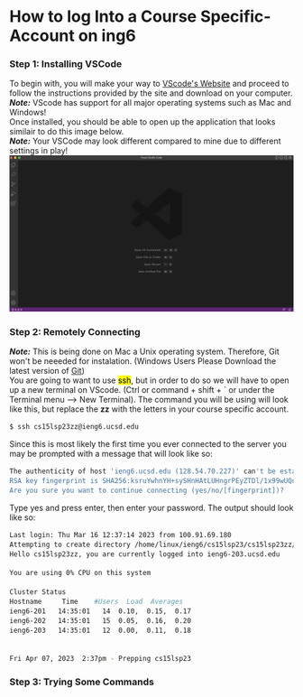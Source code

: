 # How to log Into a Course Specific-Account on ing6
### Step 1: Installing VSCode
To begin with, you will make your way to [VScode's Website](https://code.visualstudio.com/) and proceed to follow the instructions provided by the site and download on your computer.\
***Note:*** VScode has support for all major operating systems such as Mac and Windows!\
Once installed, you should be able to open up the application that looks similair to do this image below.\
***Note:*** Your VSCode may look different compared to mine due to different settings in play!
![VSCode Opened](images/VScode_Launched.png)
### Step 2: Remotely Connecting
***Note:*** This is being done on Mac a Unix operating system. Therefore, Git won't be neeeded for instalation. (Windows Users Please Download the latest version of [Git](https://gitforwindows.org/))\
You are going to want to use <mark >ssh</mark>, but in order to do so we will have to open up a new terminal on VScode. (Ctrl or command + shift + ` or under the Terminal menu --> New Terminal). The command you will be using will look like this, but replace the **zz** with the letters in your course specific account.
```sh
$ ssh cs15lsp23zz@ieng6.ucsd.edu
```
Since this is most likely the first time you ever connected to the server you may be prompted with a message that will look like so:
```sh
The authenticity of host 'ieng6.ucsd.edu (128.54.70.227)' can't be established.
RSA key fingerprint is SHA256:ksruYwhnYH+sySHnHAtLUHngrPEyZTDl/1x99wUQcec.
Are you sure you want to continue connecting (yes/no/[fingerprint])?
```
Type yes and press enter, then enter your password. The output should look like so:
```sh
Last login: Thu Mar 16 12:37:14 2023 from 100.91.69.180
Attempting to create directory /home/linux/ieng6/cs15lsp23/cs15lsp23zz/perl5
Hello cs15lsp23zz, you are currently logged into ieng6-203.ucsd.edu

You are using 0% CPU on this system

Cluster Status 
Hostname     Time    #Users  Load  Averages  
ieng6-201   14:35:01   14  0.10,  0.15,  0.17
ieng6-202   14:35:01   15  0.05,  0.16,  0.20
ieng6-203   14:35:01   12  0.00,  0.11,  0.18

 
Fri Apr 07, 2023  2:37pm - Prepping cs15lsp23
```
### Step 3: Trying Some Commands
